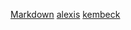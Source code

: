 [Markdown](https://es.wikipedia.org/wiki/Markdown) 
[alexis](https://es.wikipedia.org/wiki/Markdown)
[kembeck](https://0es.wikipedia.org/wiki/Markdown) 